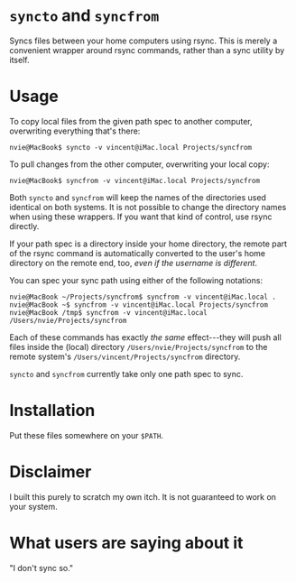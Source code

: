 `syncto` and `syncfrom`
=======================

Syncs files between your home computers using rsync.  This is merely
a convenient wrapper around rsync commands, rather than a sync utility by
itself.

Usage
=====

To copy local files from the given path spec to another computer, overwriting
everything that's there:

    nvie@MacBook$ syncto -v vincent@iMac.local Projects/syncfrom

To pull changes from the other computer, overwriting your local copy:

    nvie@MacBook$ syncfrom -v vincent@iMac.local Projects/syncfrom

Both `syncto` and `syncfrom` will keep the names of the directories used
identical on both systems.  It is not possible to change the directory names
when using these wrappers.  If you want that kind of control, use rsync
directly.

If your path spec is a directory inside your home directory, the remote part of
the rsync command is automatically converted to the user's home directory on
the remote end, too, *even if the username is different*.

You can spec your sync path using either of the following notations:

    nvie@MacBook ~/Projects/syncfrom$ syncfrom -v vincent@iMac.local .
    nvie@MacBook ~$ syncfrom -v vincent@iMac.local Projects/syncfrom
    nvie@MacBook /tmp$ syncfrom -v vincent@iMac.local /Users/nvie/Projects/syncfrom

Each of these commands has exactly *the same* effect---they will push all files
inside the (local) directory `/Users/nvie/Projects/syncfrom` to the remote
system's `/Users/vincent/Projects/syncfrom` directory.

`syncto` and `syncfrom` currently take only one path spec to sync.

Installation
============

Put these files somewhere on your `$PATH`.

Disclaimer
==========
I built this purely to scratch my own itch.  It is not guaranteed to work on
your system.

What users are saying about it
==============================
"I don't sync so."
